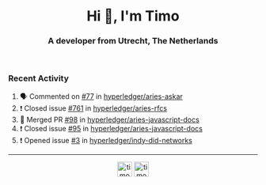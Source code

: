 <h1 align="center">Hi 👋, I'm Timo</h1>
<h3 align="center">A developer from Utrecht, The Netherlands</h3>
<br/>
<!-- https://github.com/rahuldkjain/github-profile-readme-generator --!>

<!--  <p align="left"><img src="https://github-readme-stats.vercel.app/api?username=timoglastra&show_icons=true&count_private=true&" alt="timoglastra" /></p> --!>

<!--
Github language stats
<p align="left"><img src="https://github-readme-stats.vercel.app/api/top-langs/?username=timoglastra&layout=compact" alt="timoglastra" /><p>
-->

<!-- Codestats language stats -->
<!-- <p align="left"><img src="https://codestats-readme.vercel.app/api/top-langs/?username=timoglastra&layout=compact&language_count=12" alt="timoglastra" /><p>    --!>
  
<h3>Recent Activity</h3>

<!--START_SECTION:activity-->
1. 🗣 Commented on [#77](https://github.com/hyperledger/aries-askar/issues/77) in [hyperledger/aries-askar](https://github.com/hyperledger/aries-askar)
2. ❗️ Closed issue [#761](https://github.com/hyperledger/aries-rfcs/issues/761) in [hyperledger/aries-rfcs](https://github.com/hyperledger/aries-rfcs)
3. 🎉 Merged PR [#98](https://github.com/hyperledger/aries-javascript-docs/pull/98) in [hyperledger/aries-javascript-docs](https://github.com/hyperledger/aries-javascript-docs)
4. ❗️ Closed issue [#95](https://github.com/hyperledger/aries-javascript-docs/issues/95) in [hyperledger/aries-javascript-docs](https://github.com/hyperledger/aries-javascript-docs)
5. ❗️ Opened issue [#3](https://github.com/hyperledger/indy-did-networks/issues/3) in [hyperledger/indy-did-networks](https://github.com/hyperledger/indy-did-networks)
<!--END_SECTION:activity-->

---

<p align="center">
<a href="https://twitter.com/timoglastra" target="blank"><img align="center" src="https://cdn.jsdelivr.net/npm/simple-icons@3.0.1/icons/twitter.svg" alt="timoglastra" height="30" width="30" /></a>
<a href="https://linkedin.com/in/timoglastra" target="blank"><img align="center" src="https://cdn.jsdelivr.net/npm/simple-icons@3.0.1/icons/linkedin.svg" alt="timoglastra" height="30" width="30" /></a>
</p>



